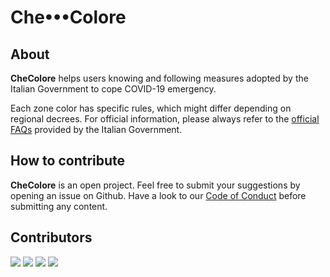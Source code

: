 # Che•••Colore

## About

**CheColore** helps users knowing and following measures adopted by the Italian Government to cope COVID-19 emergency. 

Each zone color has specific rules, which might differ depending on regional decrees. For official information, please always refer to the [official FAQs](http://www.governo.it/it/articolo/domande-frequenti-sulle-misure-adottate-dal-governo/15638) provided by the Italian Government.

## How to contribute

**CheColore** is an open project. Feel free to submit your suggestions by opening an issue on Github. Have a look to our [Code of Conduct](https://github.com/mozzillation/checolo.re/blob/main/code_of_conduct.md) before submitting any content.

## Contributors

[![](https://github.com/edoguido.png?size=50)](https://github.com/edoguido)
[![](https://github.com/mozzillation.png?size=50)](https://github.com/mozzillation)
[![](https://github.com/iamlucamilan.png?size=50)](https://github.com/iamlucamilan)
[![](https://github.com/thisisjp.png?size=50)](https://github.com/thisisjp)
